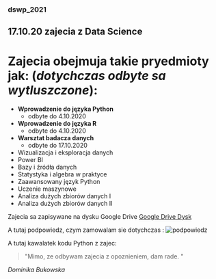 ### dswp_2021
## 17.10.20 zajecia z Data Science
# Zajecia obejmuja takie pryedmioty jak: (_dotychczas odbyte sa wytluszczone_):

* **Wprowadzenie do języka Python**
  * odbyte do 4.10.2020
* **Wprowadzenie do języka R**
  * odbyte do 4.10.2020
* **Warsztat badacza danych**
  * odbyte do 17.10.2020
* Wizualizacja i eksploracja danych
* Power BI
* Bazy i źródła danych
* Statystyka i algebra w praktyce 
* Zaawansowany język Python
* Uczenie maszynowe
* Analiza dużych zbiorów danych I
* Analiza dużych zbiorów danych II
 
 Zajecia sa zapisywane na dysku Google Drive [Google Drive Dysk](https://drive.google.com/drive/u/0/my-drive)
 
 A tutaj podpowiedz, czym zamowalam sie dotychczas : ![podpowiedz](https://storage.opinieouczelniach.pl/source/1/OxpndbQUYaOVKe2X8jFZwq6XL7Aitd-k.jpg)
 
 A tutaj kawalatek kodu Python z zajec:
 
 
 
 > "Mimo, ze odbywam zajecia z opoznieniem, dam rade. "
 
 _Dominika Bukowska_
